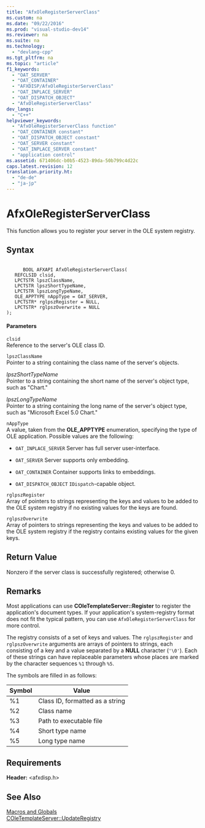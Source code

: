 ```yaml
---
title: "AfxOleRegisterServerClass"
ms.custom: na
ms.date: "09/22/2016"
ms.prod: "visual-studio-dev14"
ms.reviewer: na
ms.suite: na
ms.technology: 
  - "devlang-cpp"
ms.tgt_pltfrm: na
ms.topic: "article"
f1_keywords: 
  - "OAT_SERVER"
  - "OAT_CONTAINER"
  - "AFXDISP/AfxOleRegisterServerClass"
  - "OAT_INPLACE_SERVER"
  - "OAT_DISPATCH_OBJECT"
  - "AfxOleRegisterServerClass"
dev_langs: 
  - "C++"
helpviewer_keywords: 
  - "AfxOleRegisterServerClass function"
  - "OAT_CONTAINER constant"
  - "OAT_DISPATCH_OBJECT constant"
  - "OAT_SERVER constant"
  - "OAT_INPLACE_SERVER constant"
  - "application control"
ms.assetid: 671406dc-b0b5-4523-89da-50b799c4d22c
caps.latest.revision: 12
translation.priority.ht: 
  - "de-de"
  - "ja-jp"
---
```

# AfxOleRegisterServerClass
This function allows you to register your server in the OLE system registry.  
  
## Syntax  
  
```  
  
      BOOL AFXAPI AfxOleRegisterServerClass(  
   REFCLSID clsid,  
   LPCTSTR lpszClassName,  
   LPCTSTR lpszShortTypeName,  
   LPCTSTR lpszLongTypeName,  
   OLE_APPTYPE nAppType = OAT_SERVER,  
   LPCTSTR* rglpszRegister = NULL,  
   LPCTSTR* rglpszOverwrite = NULL   
);  
```  
  
#### Parameters  
 `clsid`  
 Reference to the server's OLE class ID.  
  
 `lpszClassName`  
 Pointer to a string containing the class name of the server's objects.  
  
 *lpszShortTypeName*  
 Pointer to a string containing the short name of the server's object type, such as "Chart."  
  
 *lpszLongTypeName*  
 Pointer to a string containing the long name of the server's object type, such as "Microsoft Excel 5.0 Chart."  
  
 `nAppType`  
 A value, taken from the **OLE_APPTYPE** enumeration, specifying the type of OLE application. Possible values are the following:  
  
-   `OAT_INPLACE_SERVER` Server has full server user-interface.  
  
-   `OAT_SERVER` Server supports only embedding.  
  
-   `OAT_CONTAINER` Container supports links to embeddings.  
  
-   `OAT_DISPATCH_OBJECT` `IDispatch`-capable object.  
  
 `rglpszRegister`  
 Array of pointers to strings representing the keys and values to be added to the OLE system registry if no existing values for the keys are found.  
  
 `rglpszOverwrite`  
 Array of pointers to strings representing the keys and values to be added to the OLE system registry if the registry contains existing values for the given keys.  
  
## Return Value  
 Nonzero if the server class is successfully registered; otherwise 0.  
  
## Remarks  
 Most applications can use **COleTemplateServer::Register** to register the application's document types. If your application's system-registry format does not fit the typical pattern, you can use `AfxOleRegisterServerClass` for more control.  
  
 The registry consists of a set of keys and values. The `rglpszRegister` and `rglpszOverwrite` arguments are arrays of pointers to strings, each consisting of a key and a value separated by a **NULL** character (`'\0'`). Each of these strings can have replaceable parameters whose places are marked by the character sequences `%1` through `%5`.  
  
 The symbols are filled in as follows:  
  
|Symbol|Value|  
|------------|-----------|  
|%1|Class ID, formatted as a string|  
|%2|Class name|  
|%3|Path to executable file|  
|%4|Short type name|  
|%5|Long type name|  
  
## Requirements  
 **Header:** <afxdisp.h>  
  
## See Also  
 [Macros and Globals](../VS_csharp/mfc-macros-and-globals.md)   
 [COleTemplateServer::UpdateRegistry](../Topic/COleTemplateServer::UpdateRegistry.md)